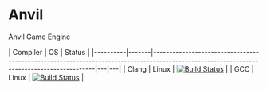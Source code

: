 # Anvil
Anvil Game Engine

| Compiler | OS | Status |
|----------|-------|------------------------------------------------------------------------------------------------------------------------------------------|---|---|
| Clang | Linux | [![Build Status](https://travis-ci.com/feliwir/Anvil.svg?token=ishS7i5Bz9zKsxJma8zY&branch=master)](https://travis-ci.com/feliwir/Anvil) |
| GCC | Linux | [![Build Status](https://travis-ci.com/feliwir/Anvil.svg?token=ishS7i5Bz9zKsxJma8zY&branch=master)](https://travis-ci.com/feliwir/Anvil) |
